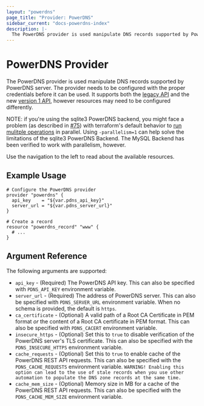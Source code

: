 ```yaml
---
layout: "powerdns"
page_title: "Provider: PowerDNS"
sidebar_current: "docs-powerdns-index"
description: |-
  The PowerDNS provider is used manipulate DNS records supported by PowerDNS server. The provider needs to be configured with the proper credentials before it can be used.
---
```


# PowerDNS Provider

The PowerDNS provider is used manipulate DNS records supported by PowerDNS server. The provider needs to be configured
with the proper credentials before it can be used. It supports both the [legacy API](https://doc.powerdns.com/3/httpapi/api_spec/) and the new [version 1 API](https://doc.powerdns.com/md/httpapi/api_spec/), however resources may need to be configured differently.

NOTE: if you're using the sqlite3 PowerDNS backend, you might face a problem (as described in [#75](https://github.com/pan-net/terraform-provider-powerdns/issues/75)) with terraform's
default behavior to [run mulitple operations](https://www.terraform.io/docs/commands/apply.html#parallelism-n) in parallel. Using `-parallelism=1` can help solve the limitations of
the sqlite3 PowerDNS Backend. The MySQL Backend has been verified to work with parallelism, however.

Use the navigation to the left to read about the available resources.

## Example Usage

```hcl
# Configure the PowerDNS provider
provider "powerdns" {
  api_key    = "${var.pdns_api_key}"
  server_url = "${var.pdns_server_url}"
}

# Create a record
resource "powerdns_record" "www" {
  # ...
}
```

## Argument Reference

The following arguments are supported:

* `api_key` - (Required) The PowerDNS API key. This can also be specified with `PDNS_API_KEY` environment variable.
* `server_url` - (Required) The address of PowerDNS server. This can also be specified with `PDNS_SERVER_URL` environment variable. When no schema is provided, the default is `https`.
* `ca_certificate` - (Optional) A valid path of a Root CA Certificate in PEM format _or_ the content of a Root CA certificate in PEM format. This can also be specified with `PDNS_CACERT` environment variable.
* `insecure_https` - (Optional) Set this to `true` to disable verification of the PowerDNS server's TLS certificate. This can also be specified with the `PDNS_INSECURE_HTTPS` environment variable.
* `cache_requests` - (Optional) Set this to `true` to enable cache of the PowerDNS REST API requests. This can also be specified with the `PDNS_CACHE_REQUESTS` environment variable. `WARNING! Enabling this option can lead to the use of stale records when you use other automation to populate the DNS zone records at the same time.`
* `cache_mem_size` - (Optional) Memory size in MB for a cache of the PowerDNS REST API requests. This can also be specified with the `PDNS_CACHE_MEM_SIZE` environment variable.
